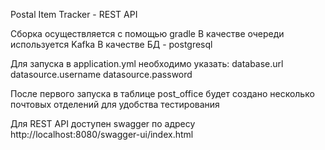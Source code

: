 Postal Item Tracker - REST API

Сборка осуществляется с помощью gradle
В качестве очереди используется Kafka
В качестве БД - postgresql

Для запуска в application.yml необходимо указать:
database.url
datasource.username
datasource.password

После первого запуска в таблице post_office будет создано несколько почтовых отделений для удобства тестирования

Для REST API доступен swagger по адресу
http://localhost:8080/swagger-ui/index.html
